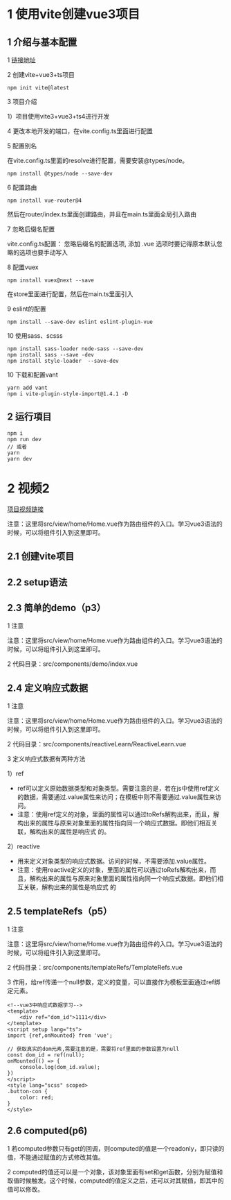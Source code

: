 # 1 使用vite创建vue3项目

## 1 介绍与基本配置

1 [链接地址](https://blog.csdn.net/weixin_44576057/article/details/123704709?spm=1001.2101.3001.6650.2&utm_medium=distribute.pc_relevant.none-task-blog-2%7Edefault%7ECTRLIST%7ERate-2-123704709-blog-121894233.pc_relevant_recovery_v2&depth_1-utm_source=distribute.pc_relevant.none-task-blog-2%7Edefault%7ECTRLIST%7ERate-2-123704709-blog-121894233.pc_relevant_recovery_v2&utm_relevant_index=3)

2 创建vite+vue3+ts项目

```javascript、
npm init vite@latest
```

3 项目介绍

1）项目使用vite3+vue3+ts4进行开发

4 更改本地开发的端口，在vite.config.ts里面进行配置

5 配置别名

在vite.config.ts里面的resolve进行配置，需要安装@types/node。

```
npm install @types/node --save-dev
```

6 配置路由

```
npm install vue-router@4
```

然后在router/index.ts里面创建路由，并且在main.ts里面全局引入路由

7 忽略后缀名配置

vite.config.ts配置： 忽略后缀名的配置选项, 添加 .vue 选项时要记得原本默认忽略的选项也要手动写入

8 配置vuex

```
npm install vuex@next --save
```

在store里面进行配置，然后在main.ts里面引入

9 eslint的配置

```
npm install --save-dev eslint eslint-plugin-vue
```

10 使用sass、scsss

```
npm install sass-loader node-sass --save-dev
npm install sass --save -dev
npm install style-loader  --save-dev
```

10 下载和配置vant

```
yarn add vant
npm i vite-plugin-style-import@1.4.1 -D 
```



## 2 运行項目

```
npm i
npm run dev
// 或者
yarn 
yarn dev
```

# 2 视频2

[项目视频链接](https://www.bilibili.com/video/BV1gf4y1W783?p=2&spm_id_from=pageDriver&vd_source=0a0dd058ef849bffba564af91a70780d)

注意：这里将src/view/home/Home.vue作为路由组件的入口。学习vue3语法的时候，可以将组件引入到这里即可。

## 2.1 创建vite项目

## 2.2 setup语法

## 2.3 简单的demo（p3）

1 注意

注意：这里将src/view/home/Home.vue作为路由组件的入口。学习vue3语法的时候，可以将组件引入到这里即可。

2 代码目录：src/components/demo/index.vue

## 2.4 定义响应式数据

1 注意

注意：这里将src/view/home/Home.vue作为路由组件的入口。学习vue3语法的时候，可以将组件引入到这里即可。

2 代码目录：src/components/reactiveLearn/ReactiveLearn.vue

3 定义响应式数据有两种方法

1）ref

- ref可以定义原始数据类型和对象类型。需要注意的是，若在js中使用ref定义的数据，需要通过.value属性来访问；在模板中则不需要通过.value属性来访问。
- 注意：使用ref定义的对象，里面的属性可以通过toRefs解构出来，而且，解构出来的属性与原来对象里面的属性指向同一个响应式数据。即他们相互关联，解构出来的属性是响应式 的。

2）reactive

- 用来定义对象类型的响应式数据。访问的时候，不需要添加.value属性。
- 注意：使用reactive定义的对象，里面的属性可以通过toRefs解构出来，而且，解构出来的属性与原来对象里面的属性指向同一个响应式数据。即他们相互关联，解构出来的属性是响应式 的



## 2.5 templateRefs（p5）

1 注意

注意：这里将src/view/home/Home.vue作为路由组件的入口。学习vue3语法的时候，可以将组件引入到这里即可。

2 代码目录：src/components/templateRefs/TemplateRefs.vue

3 作用，给ref传递一个null参数，定义的变量，可以直接作为模板里面通过ref绑定元素。

```vue
<!--vue3中响应式数据学习-->
<template>
	<div ref="dom_id">1111</div>
</template>
<script setup lang="ts">
import {ref,onMounted} from 'vue';

// 获取真实的dom元素,需要注意的是，需要将ref里面的参数设置为null
const dom_id = ref(null);
onMounted(() => {
	console.log(dom_id.value);
})
</script>
<style lang="scss" scoped>
.button-con {
	color: red;
}
</style>
```



## 2.6 computed(p6)

1 若computed参数只有get的回调，则computed的值是一个readonly，即只读的值，不能通过赋值的方式修改其值。

2 computed的值还可以是一个对象，该对象里面有set和get函数，分别为赋值和取值时候触发。这个时候，computed的值定义之后，还可以对其赋值，即其中的值可以修改。



